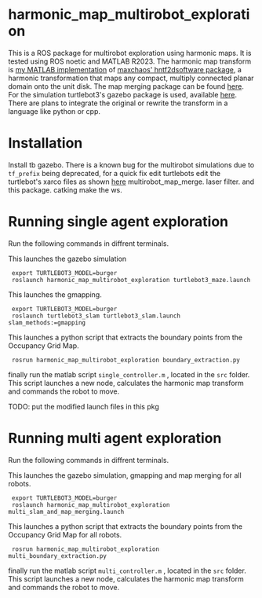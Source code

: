 # harmonic_map_multirobot_exploration

This is a ROS package for multirobot exploration using harmonic maps. It is tested using ROS noetic and MATLAB R2023. The harmonic map transform is [my MATLAB implementation](https://github.com/TaxisNet/Harmonic_Map_Transformation) of 
[maxchaos' hntf2dsoftware package](https://github.com/maxchaos/hntf2d), a harmonic transformation that maps any compact, multiply connected planar domain onto the unit disk. The map merging package can be found [here](http://wiki.ros.org/multirobot_map_merge). For the simulation turtlebot3's gazebo package is used, available [here](https://emanual.robotis.com/docs/en/platform/turtlebot3/quick-start/). There are plans to integrate the original or rewrite the transform in a language like python or cpp. 


# Installation
Install tb gazebo. There is a known bug for the multirobot simulations due to `tf_prefix` being deprecated, for a quick fix edit turtlebots edit the turtlebot's xarco files as shown [here](https://github.com/open-rmf/free_fleet/issues/60#issuecomment-920665293)
multirobot_map_merge.
laser filter. 
and this package. 
catking make the ws.

# Running single agent exploration

Run the following commands in diffrent terminals.

This launches the gazebo simulation
~~~
 export TURTLEBOT3_MODEL=burger 
 roslaunch harmonic_map_multirobot_exploration turtlebot3_maze.launch 
~~~

This launches the gmapping.
~~~
 export TURTLEBOT3_MODEL=burger
 roslaunch turtlebot3_slam turtlebot3_slam.launch slam_methods:=gmapping
~~~

This launches a python script that extracts the boundary points from the Occupancy Grid Map.
~~~
 rosrun harmonic_map_multirobot_exploration boundary_extraction.py
~~~

finally run the matlab script `single_controller.m` , located in the `src` folder. This script launches a new node, calculates the harmonic map transform and commands the robot to move.

TODO: put the modified launch files in this pkg


# Running multi agent exploration

Run the following commands in diffrent terminals.

This launches the gazebo simulation, gmapping and map merging for all robots.
~~~
 export TURTLEBOT3_MODEL=burger 
 roslaunch harmonic_map_multirobot_exploration multi_slam_and_map_merging.launch
~~~

This launches a python script that extracts the boundary points from the Occupancy Grid Map for all robots.
~~~
 rosrun harmonic_map_multirobot_exploration  multi_boundary_extraction.py
~~~

finally run the matlab script `multi_controller.m` , located in the `src`  folder. This script launches a new node, calculates the harmonic map transform and commands the robot to move.



